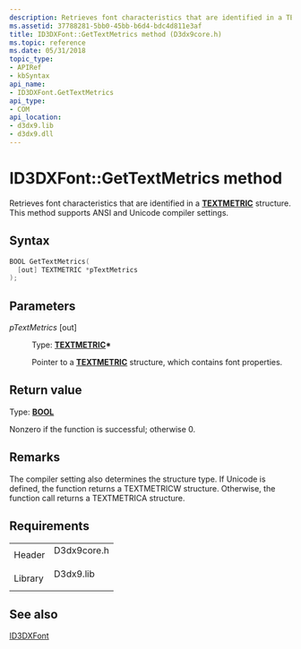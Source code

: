 ```yaml
---
description: Retrieves font characteristics that are identified in a TEXTMETRIC structure. This method supports ANSI and Unicode compiler settings.
ms.assetid: 37788281-5bb0-45bb-b6d4-bdc4d811e3af
title: ID3DXFont::GetTextMetrics method (D3dx9core.h)
ms.topic: reference
ms.date: 05/31/2018
topic_type: 
- APIRef
- kbSyntax
api_name: 
- ID3DXFont.GetTextMetrics
api_type: 
- COM
api_location: 
- d3dx9.lib
- d3dx9.dll
---
```


# ID3DXFont::GetTextMetrics method

Retrieves font characteristics that are identified in a [**TEXTMETRIC**](/windows/win32/api/wingdi/ns-wingdi-textmetrica) structure. This method supports ANSI and Unicode compiler settings.

## Syntax


```C++
BOOL GetTextMetrics(
  [out] TEXTMETRIC *pTextMetrics
);
```



## Parameters

<dl> <dt>

*pTextMetrics* \[out\]
</dt> <dd>

Type: **[**TEXTMETRIC**](/windows/win32/api/wingdi/ns-wingdi-textmetrica)\***

Pointer to a [**TEXTMETRIC**](/windows/win32/api/wingdi/ns-wingdi-textmetrica) structure, which contains font properties.

</dd> </dl>

## Return value

Type: **[**BOOL**](../winprog/windows-data-types.md)**

Nonzero if the function is successful; otherwise 0.

## Remarks

The compiler setting also determines the structure type. If Unicode is defined, the function returns a TEXTMETRICW structure. Otherwise, the function call returns a TEXTMETRICA structure.

## Requirements



|                    |                                                                                        |
|--------------------|----------------------------------------------------------------------------------------|
| Header<br/>  | <dl> <dt>D3dx9core.h</dt> </dl> |
| Library<br/> | <dl> <dt>D3dx9.lib</dt> </dl>   |



## See also

<dl> <dt>

[ID3DXFont](id3dxfont.md)
</dt> </dl>

 

 
